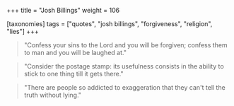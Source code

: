 +++
title = "Josh Billings"
weight = 106

[taxonomies]
tags = ["quotes", "josh billings", "forgiveness", "religion", "lies"]
+++

> "Confess your sins to the Lord and you will be forgiven; confess them to man
> and you will be laughed at."

> "Consider the postage stamp: its usefulness consists in the ability to
> stick to one thing till it gets there."

> "There are people so addicted to exaggeration that they can't tell the
> truth without lying."

